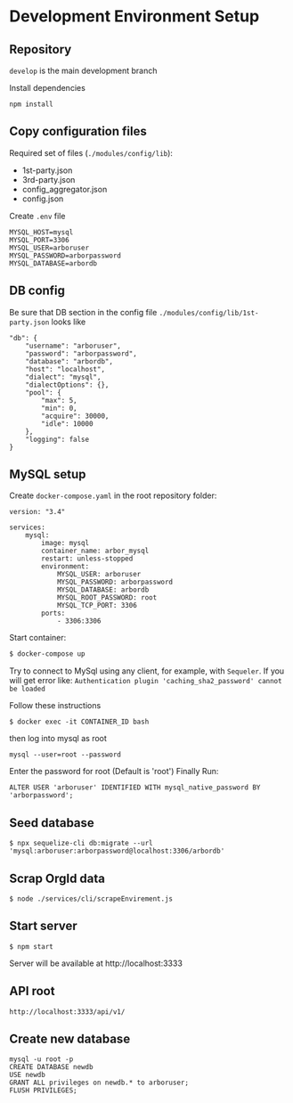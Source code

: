 # Development Environment Setup 

## Repository

`develop` is the main development branch

Install dependencies 

```
npm install
```

## Copy configuration files

Required set of files (`./modules/config/lib`):

- 1st-party.json
- 3rd-party.json
- config_aggregator.json
- config.json

Create `.env` file

```
MYSQL_HOST=mysql
MYSQL_PORT=3306
MYSQL_USER=arboruser
MYSQL_PASSWORD=arborpassword
MYSQL_DATABASE=arbordb
```

## DB config

Be sure that DB section in the config file `./modules/config/lib/1st-party.json` looks like

```
"db": {
    "username": "arboruser",
    "password": "arborpassword",
    "database": "arbordb",
    "host": "localhost",
    "dialect": "mysql",
    "dialectOptions": {},
    "pool": {
        "max": 5,
        "min": 0,
        "acquire": 30000,
        "idle": 10000
    },
    "logging": false
}
```

## MySQL setup

Create `docker-compose.yaml` in the root repository folder:  

```
version: "3.4"

services:
    mysql:
        image: mysql
        container_name: arbor_mysql
        restart: unless-stopped
        environment:
            MYSQL_USER: arboruser
            MYSQL_PASSWORD: arborpassword
            MYSQL_DATABASE: arbordb
            MYSQL_ROOT_PASSWORD: root
            MYSQL_TCP_PORT: 3306
        ports:
            - 3306:3306
```

Start container:

```bash
$ docker-compose up
```

Try to connect to MySql using any client, for example, with `Sequeler`.
If you will get error like: 
`Authentication plugin 'caching_sha2_password' cannot be loaded`

Follow these instructions

```
$ docker exec -it CONTAINER_ID bash
```

then log into mysql as root

```
mysql --user=root --password

```
Enter the password for root (Default is 'root') Finally Run:

```
ALTER USER 'arboruser' IDENTIFIED WITH mysql_native_password BY 'arborpassword';
```

## Seed database

```
$ npx sequelize-cli db:migrate --url 'mysql:arboruser:arborpassword@localhost:3306/arbordb'
```

## Scrap OrgId data

```
$ node ./services/cli/scrapeEnvirement.js
```

## Start server

```
$ npm start
```

Server will be available at http://localhost:3333

## API root

`http://localhost:3333/api/v1/`

## Create new database

```
mysql -u root -p
CREATE DATABASE newdb
USE newdb
GRANT ALL privileges on newdb.* to arboruser;
FLUSH PRIVILEGES;
```